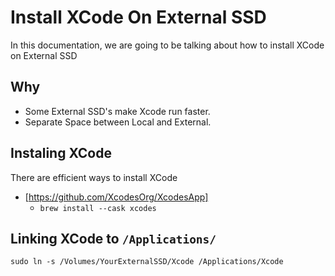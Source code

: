# Install XCode On External SSD


In this documentation, we are going to be talking about
how to install XCode on External SSD


## Why

- Some External SSD's make Xcode run faster. 
- Separate Space between Local and External.

## Instaling XCode

There are efficient ways to install XCode

- [https://github.com/XcodesOrg/XcodesApp]
	- `brew install --cask xcodes`




## Linking XCode to `/Applications/`

```shell
sudo ln -s /Volumes/YourExternalSSD/Xcode /Applications/Xcode
```
